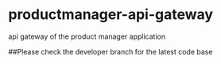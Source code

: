 # productmanager-api-gateway
api gateway of the product manager application 


##Please check the developer branch for the latest code base 
